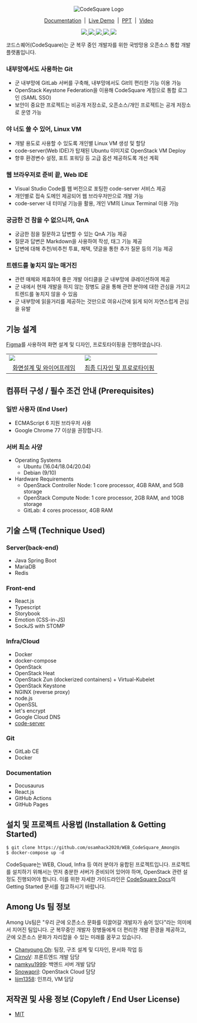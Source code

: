 <p align="center">
    <img src="https://user-images.githubusercontent.com/19200664/96371041-e0dabf00-119a-11eb-972e-ecda3c0a5b6a.png" alt="CodeSquare Logo">
</p>
<p align="center">
    <a href="https://docs.codesquare.space">Documentation</a>&nbsp;&nbsp;|&nbsp;&nbsp;<a href="https://codesquare.space">Live Demo</a>&nbsp;&nbsp;|&nbsp;&nbsp;<a href="https://github.com/osamhack2020/WEB_CodeSquare_AmongUs/tree/master/PPT">PPT</a>&nbsp;&nbsp;|&nbsp;&nbsp;<a href="https://youtu.be/738t5roBeXE">Video</a>
</p>
<p align="center">
    <a href="#">
        <img src="https://img.shields.io/github/license/osamhack2020/WEB_CodeSquare_AmongUs">
        <img src="https://img.shields.io/github/issues/osamhack2020/WEB_CodeSquare_AmongUs">
        <img src="https://img.shields.io/github/stars/osamhack2020/WEB_CodeSquare_AmongUs">
        <img src="https://img.shields.io/github/forks/osamhack2020/WEB_CodeSquare_AmongUs">
        <img src="https://img.shields.io/badge/OSAM_Hackathon_2020-Done-blue">
    </a>
</p>

코드스퀘어(CodeSquare)는 군 복무 중인 개발자를 위한 국방망용 오픈소스 통합 개발 플랫폼입니다.

### 내부망에서도 사용하는 Git

- 군 내부망에 GitLab 서버를 구축해, 내부망에서도 Git의 편리한 기능 이용 가능
- OpenStack Keystone Federation을 이용해 CodeSquare 계정으로 통합 로그인 (SAML SSO)
- 보안이 중요한 프로젝트는 비공개 저장소로, 오픈소스/개인 프로젝트는 공개 저장소로 운영 가능

### 야 너도 쓸 수 있어, Linux VM

- 개발 용도로 사용할 수 있도록 개인별 Linux VM 생성 및 할당
- code-server(Web IDE)가 탑재된 Ubuntu 이미지로 OpenStack VM Deploy
- 향후 환경변수 설정, 포트 포워딩 등 고급 옵션 제공하도록 개선 계획

### 웹 브라우저로 준비 끝, Web IDE

- Visual Studio Code를 웹 버전으로 포팅한 code-server 서비스 제공
- 개인별로 접속 도메인 제공되어 웹 브라우저만으로 개발 가능
- code-server 내 터미널 기능을 활용, 개인 VM의 Linux Terminal 이용 가능

### 궁금한 건 참을 수 없으니까, QnA

- 궁금한 점을 질문하고 답변할 수 있는 QnA 기능 제공
- 질문과 답변은 Markdown을 사용하여 작성, 태그 기능 제공
- 답변에 대해 추천/비추천 투표, 채택, 댓글을 통한 추가 질문 등의 기능 제공

### 트렌드를 놓치지 않는 매거진

- 관련 매체와 제휴하여 좋은 개발 아티클을 군 내부망에 큐레이션하여 제공
- 군 내에서 현재 개발을 하지 않는 장병도 글을 통해 관련 분야에 대한 관심을 가지고 트렌드를 놓치지 않을 수 있음
- 군 내부망에 읽을거리를 제공하는 것만으로 여유시간에 읽게 되어 자연스럽게 관심을 유발

## 기능 설계

[Figma](http://figma.com/)를 사용하여 화면 설계 및 디자인, 프로토타이핑을 진행하였습니다.

<table>
    <tr>
        <td width="50%">
            <img src="https://user-images.githubusercontent.com/19200664/97776386-cf39e400-1baa-11eb-963f-63c867992a34.PNG">
        </td>
        <td width="50%">
            <img src="https://user-images.githubusercontent.com/19200664/97776387-d06b1100-1baa-11eb-8c52-c4ffeaa5d58f.PNG">
        </td>
    </tr>
    <tr>
        <td align="center">
            <a href="https://www.figma.com/file/dZctafF9pSgbQbYhQYhP7O/Wireframe?node-id=4%3A98">화면설계 및 와이어프레임</a>
        </td>
        <td align="center">
            <a href="https://www.figma.com/file/7xEZdSH228mjjPT0HgKZjC/Design?node-id=0%3A1">최종 디자인 및 프로로타이핑</a>
        </td>
    </tr>
</table>

## 컴퓨터 구성 / 필수 조건 안내 (Prerequisites)
### 일반 사용자 (End User)
- ECMAScript 6 지원 브라우저 사용
- Google Chrome 77 이상을 권장합니다.

### 서버 최소 사양
- Operating Systems
    - Ubuntu (16.04/18.04/20.04)
    - Debian (9/10)
- Hardware Requirements
    - OpenStack Controller Node: 1 core processor, 4GB RAM, and 5GB storage
    - OpenStack Compute Node: 1 core processor, 2GB RAM, and 10GB storage
    - GitLab: 4 cores processor, 4GB RAM

## 기술 스택 (Technique Used)
### Server(back-end)
- Java Spring Boot
- MariaDB
- Redis

### Front-end
- React.js
- Typescript
- Storybook
- Emotion (CSS-in-JS)
- SockJS with STOMP

### Infra/Cloud
- Docker
- docker-compose
- OpenStack
- OpenStack Heat
- OpenStack Zun (dockerized containers) + Virtual-Kubelet
- OpenStack Keystone
- NGINX (reverse proxy)
- node.js
- OpenSSL
- let's encrypt
- Google Cloud DNS
- [code-server](https://github.com/cdr/code-server)

### Git
- GitLab CE
- Docker

### Documentation
- Docusaurus
- React.js
- GitHub Actions
- GitHub Pages

## 설치 및 프로젝트 사용법 (Installation & Getting Started)

```
$ git clone https://github.com/osamhack2020/WEB_CodeSquare_AmongUs
$ docker-compose up -d
```

CodeSquare는 WEB, Cloud, Infra 등 여러 분야가 융합된 프로젝트입니다. 프로젝트를 설치하기 위해서는 먼저 충분한 서버가 준비되어 있어야 하며, OpenStack 관련 설정도 진행되어야 합니다. 이를 위한 자세한 가이드라인은 [CodeSquare Docs](https://docs.codesquare.space)의 Getting Started 문서를 참고하시기 바랍니다.

## Among Us 팀 정보

Among Us팀은 "우리 군에 오픈소스 문화를 이끌어갈 개발자가 숨어 있다"라는 의미에서 지어진 팀입니다. 군 복무중인 개발자 장병들에게 더 편리한 개발 환경을 제공하고, 군에 오픈소스 문화가 자리잡을 수 있는 미래를 꿈꾸고 있습니다.

- [Chanyoung Oh](https://github.com/shydah): 팀장, 구조 설계 및 디자인, 문서화 작업 등
- [CirnoV](https://github.com/CirnoV): 프론트엔드 개발 담당
- [namkyu1999](https://github.com/namkyu1999): 백엔드 서버 개발 담당
- [Snowapril](https://github.com/Snowapril): OpenStack Cloud 담당
- [lijm1358](https://github.com/lijm1358): 인프라, VM 담당

## 저작권 및 사용 정보 (Copyleft / End User License)
- [MIT](https://github.com/osamhack2020/WEB_CodeSquare_AmongUs/blob/master/README.md)
